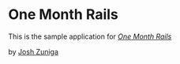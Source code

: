# One Month Rails

This is the sample application for
[*One Month Rails*](http://onemonthrails.com)

by [Josh Zuniga](joshazuniga.com) 